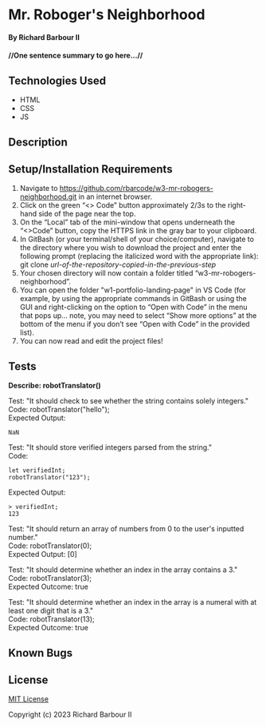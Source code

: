 # Mr. Roboger's Neighborhood

#### By Richard Barbour II

#### //One sentence summary to go here...//


## Technologies Used

* HTML
* CSS
* JS


## Description


## Setup/Installation Requirements

1. Navigate to https://github.com/rbarcode/w3-mr-robogers-neighborhood.git in an internet browser.
2. Click on the green “<> Code” button approximately 2/3s to the right-hand side of the page near the top.
3. On the “Local” tab of the mini-window that opens underneath the “<>Code” button, copy the HTTPS link in the gray bar to your clipboard.
4. In GitBash (or your terminal/shell of your choice/computer), navigate to the directory where you wish to download the project and enter the following prompt (replacing the italicized word with the appropriate link): git clone *url-of-the-repository-copied-in-the-previous-step*
5. Your chosen directory will now contain a folder titled “w3-mr-robogers-neighborhood”.
6. You can open the folder "w1-portfolio-landing-page" in VS Code (for example, by using the appropriate commands in GitBash or using the GUI and right-clicking on the option to “Open with Code” in the menu that pops up… note, you may need to select “Show more options” at the bottom of the menu if you don’t see “Open with Code” in the provided list).
7. You can now read and edit the project files!

## Tests


**Describe: robotTranslator()**

Test: "It should check to see whether the string contains solely integers."  
Code: robotTranslator("hello");  
Expected Output:  
```  
NaN  
```    
  
Test: "It should store verified integers parsed from the string."  
Code: 
```
let verifiedInt;
robotTranslator("123");
```  
Expected Output:  
```
> verifiedInt;  
123  
```  

Test: "It should return an array of numbers from 0 to the user's inputted number."  
Code: robotTranslator(0);  
Expected Output: [0]  

Test: "It should determine whether an index in the array contains a 3."  
Code: robotTranslator(3);  
Expected Outcome: true  

Test: "It should determine whether an index in the array is a numeral with at least one digit that is a 3."  
Code: robotTranslator(13);  
Expected Outcome: true  

## Known Bugs



## License

[MIT License](https://choosealicense.com/licenses/mit/)

Copyright (c) 2023 Richard Barbour II
